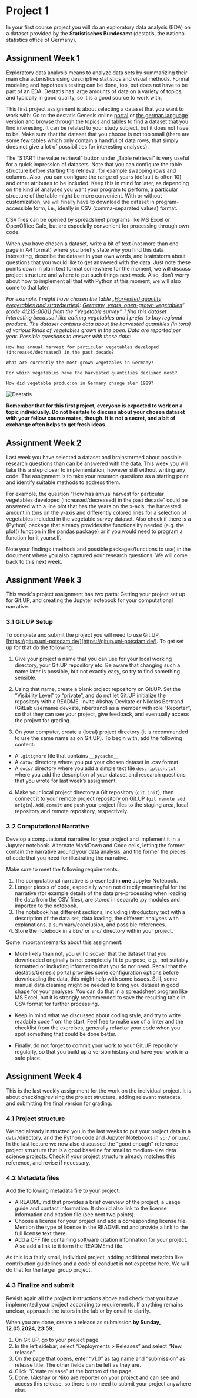# Project 1

In your first course project you will do an exploratory data analysis (EDA) on a dataset provided by the **Statistisches Bundesamt** (destatis, the national statistics office of Germany).

## Assignment Week 1

Exploratory data analysis means to analyze data sets by summarizing their main characteristics using descriptive statistics and visual methods. 
Formal modeling and hypothesis testing can be done, too, but does not have to be part of an EDA. Destatis has large amounts of data on a variety of topics, and typically in good quality, so it is a good source to work with.

This first project assignment is about selecting a dataset that you want to work with: 
Go to the destatis Genesis online [portal](https://www-genesis.destatis.de/genesis/online/data?operation=sprachwechsel&language=en) or [the german language version](https://www-genesis.destatis.de/genesis/online) and browse through the topics and tables to find a dataset that you find interesting. 
It can be related to your study subject, but it does not have to be. Make sure that the dataset that you choose is not too small (there are some few tables which only contain a handful of data rows, that simply does not give a lot of possibilities for interesting analyses).

The “START the value retrieval” button under „Table retrieval” is very useful for a quick impression of datasets. Note that you can configure the table structure before starting the retrieval, for example swapping rows and columns. Also, you can configure the range of years (default is often 10) and other atributes to be included. Keep this in mind for later, as depending on the kind of analyses you want your program to perform, a particular structure of the table might be more convenient. With or without customization, we will finally have to download the dataset in program-accessible form, i.e., ideally in CSV (comma-separated values) format. 

CSV files can be opened by spreadsheet programs like MS Excel or OpenOffice Calc, but are especially convenient for processing through own code.

When you have chosen a dataset, write a bit of text (not more than one page in A4 format) where you briefly state why you find this data interesting, describe the dataset in your own words, and brainstorm about questions that you would like to get answered with the data. Just note these points down in plain text format somewhere for the moment, we will discuss project structure and where to put such things next week. Also, don’t worry about how to implement all that with Python at this moment, we will also come to that later.

_For example, I might have chosen the table „[Harvested quantity (vegetables and strawberries)](https://www-genesis.destatis.de/genesis/online?operation=table&code=41215-0001&bypass=true&levelindex=1&levelid=1682331849908#abreadcrumb): [Germany, years, open-grown vegetables](https://www-genesis.destatis.de/genesis/online?operation=table&code=41215-0001&bypass=true&levelindex=1&levelid=1682331849908#abreadcrumb)“ (code [41215-0001](https://www-genesis.destatis.de/genesis/online?operation=table&code=41215-0001&bypass=true&levelindex=1&levelid=1682331849908#abreadcrumb)) from the “Vegetable survey”. I find this dataset interesting because I like eatinng vegetables and I prefer to buy regional produce. The dataset contains data about the harvested quantities (in tons) of various kinds of vegetables grown in the open. Data are reported per year. Possible questions to answer with these data:_

`How has annual harvest for particular vegetables developed (increased/decreased) in the past decade?` 

`What are currently the most-grown vegetables in Germany?` 

`For which vegetables have the harvested quantities declined most?`

`How did vegetable produc:on in Germany change aUer 1989?`


![Destatis](figures/destatis.png)

**Remember that for this first project, everyone is expected to work on a topic individually. Do not hesitate to discuss about your chosen dataset with your fellow course mates, though. It is not a secret, and a bit of exchange often helps to get fresh ideas**.



## Assignment Week 2

Last week you have selected a dataset and brainstormed about possible research questions than can be answered with the data. This week you will take this a step closer to implementation, however still without writing any code: The assignment is to take your research questions as a starting point and identify suitable methods to address them. 

For example, the question “How has annual harvest for particular vegetables developed (increased/decreased) in the past decade” could be answered with a line plot that has the years on the x-axis, the harvested amount in tons on the y-axis and differently colored lines for a selection of vegetables included in the vegetable survey dataset. Also check if there is a (Python) package that already provides the functionality needed (e.g. the plot() function in the pandas package) or if you would need to program a function for it yourself. 

Note your findings (methods and possible packages/functions to use) in the document where you also captured your research questions. 
We will come back to this next week. 

## Assignment Week 3

This week's project assignment has two parts: Getting your project set up for Git.UP, and creating the Jupyter notebook for your computational narrative. 

### 3.1 Git.UP Setup

To complete and submit the project you will need to use Git.UP, [https://gitup.uni-potsdam.de/](https://gitup.uni-potsdam.de/). To get set up for that do the following:

1. Give your project a name that you can use for your local working
directory, your Git.UP repository etc. Be aware that changing such a name later is
possible, but not exactly easy, so try to find something sensible.

2. Using that name, create a blank project repository on Git.UP. Set the “Visibility Level” to
“private”, and do not let Git.UP initialize the repository with a README. Invite Akshay Devkate or Nikolas Bertrand (GitLab username devkate, nbertrand) as a member with role “Reporter”, so that they can see your project, give feedback, and eventually access the project for grading.

3. On your computer, create a (local) project directory (it is recommended to use the same name as on Git.UP). To begin with, add the following content:
- A `.gitignore` file that contains `__pycache__`
- A `data/` directory where you put your chosen dataset in .csv format.
- A `docs/` directory where you add a simple text file `description.txt` where you add the description of your dataset and research questions that you wrote for last week’s assignment.

4. Make your local project directory a Git repository (`git init`), then connect it to your remote project repository on Git.UP (`git remote add origin`). `Add`, `commit` and `push` your project files to the staging area, local repository and remote repository, respectively.


### 3.2 Computational Narrative

Develop a computational narrative for your project and implement it in a Jupyter notebook. Alternate MarkDown and Code cells, letting the former contain the narrative around your data analysis, and the former the pieces of code that you need for illustrating the narrative. 

Make sure to meet the following requirements: 
1. The computational narrative is presented in **one** Jupyter Notebook. 
2. Longer pieces of code, especially when not directly meaningful for the narrative (for example details of the data pre-processing when loading the data from the CSV files), are stored in separate .py modules and imported to the notebook. 
3. The notebook has different sections, including introductory text with a description of the data set, data loading, the different analyses with explanations, a summary/conclusion, and possible references. 
4. Store the notebook in a `bin/` or  `src/` directory within your project.

<!--Feel free to be creative and add additional features. For example, integrate additional datasets in the analysis, have a look into geovisualization or make analyses interactive. Of course, you can easily challenge yourself more in this project by trying more sophisticated analyses. The Python ecosystem is full of interesting data science libraries, browse the web for inspiration.--> 

Some important remarks about this assignment: 

- More likely than not, you will discover that the dataset that you downloaded originally is not completely fit to purpose, e.g., not suitably formatted or including information that you do not need. Recall that the destatis/Genesis portal provides some configuration options before downloading the data, this might help with some issues. Still, some manual data cleaning might be needed to bring you dataset in good shape for your analyses. You can do that in a spreadsheet program like MS Excel, but it is strongly recommended to save the resulting table in CSV format for further processing. 

- Keep in mind what we discussed about coding style, and try to write readable code from the start. Feel free to make use of a linter and the checklist from the exercises, generally refactor your code when you spot something that could be done better.

- Finally, do not forget to commit your work to your Git.UP repository regularly, so that you build up a version history and have your work in a safe place. 

## Assignment Week 4

This is the last weekly assignment for the work on the individual project. It is about checking/revising the project structure, adding relevant metadata, and submitting the final version for grading.

### 4.1 Project structure

We had already instructed you in the last weeks to put your project data in a `data/`directory, and the Python code and Jupyter Notebooks in `scr/` or `bin/`. In the last lecture we now also discussed the "good enough" reference project structure that is a good baseline for small to medium-size data science projects. Check if your project structure already matches this reference, and revise if necessary. 

### 4.2 Metadata files

Add the following metadata file to your project: 
- A README.md that provides a brief overview of the project, a usage guide and contact information. It should also link to the license information and citation file (see next two points).
- Choose a license for your project and add a corresponding license file. Mention the type of license in the README.md and provide a link to the full license text there. 
- Add a CFF file containing software citation information for your project. Also add a link to it form the READMEmd file.

As this is a fairly small, individual project, adding additional metadata like contribution guidelines and a code of conduct is not expected here. We will do that for the larger group project. 

### 4.3 Finalize and submit

Revisit again all the project instructions above and check that you have implemented your project according to requirements. If anything remains unclear, approach the tutors in the lab or by email to clarify.

When you are done, create a release as submission **by Sunday, 12.05.2024, 23:59**:
1. On Git.UP, go to your project page.
2. In the left sidebar, select “Deployments > Releases” and select “New release”.
3. On the page that opens, enter “v1.0” as tag name and “submission” as release title. The other fields can be left as they are.
4. Click “Create release” at the bottom of the page.
5. Done.  (Akshay or Niko are reporter on your project and can see and access this release, so there is no need to submit your project anywhere else.

